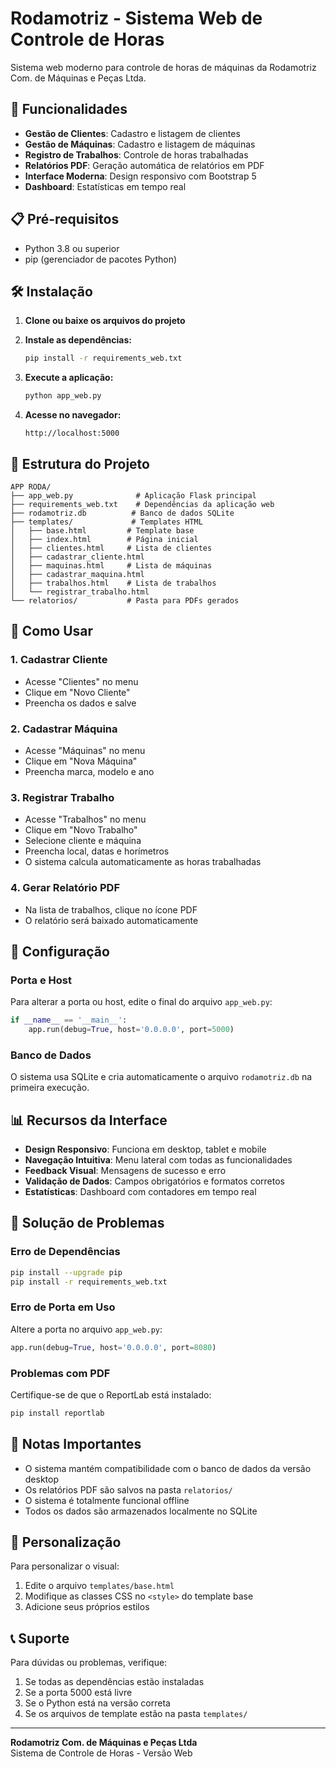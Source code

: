 # Rodamotriz - Sistema Web de Controle de Horas

Sistema web moderno para controle de horas de máquinas da Rodamotriz Com. de Máquinas e Peças Ltda.

## 🚀 Funcionalidades

- **Gestão de Clientes**: Cadastro e listagem de clientes
- **Gestão de Máquinas**: Cadastro e listagem de máquinas
- **Registro de Trabalhos**: Controle de horas trabalhadas
- **Relatórios PDF**: Geração automática de relatórios em PDF
- **Interface Moderna**: Design responsivo com Bootstrap 5
- **Dashboard**: Estatísticas em tempo real

## 📋 Pré-requisitos

- Python 3.8 ou superior
- pip (gerenciador de pacotes Python)

## 🛠️ Instalação

1. **Clone ou baixe os arquivos do projeto**

2. **Instale as dependências:**
   ```bash
   pip install -r requirements_web.txt
   ```

3. **Execute a aplicação:**
   ```bash
   python app_web.py
   ```

4. **Acesse no navegador:**
   ```
   http://localhost:5000
   ```

## 📁 Estrutura do Projeto

```
APP RODA/
├── app_web.py              # Aplicação Flask principal
├── requirements_web.txt    # Dependências da aplicação web
├── rodamotriz.db          # Banco de dados SQLite
├── templates/             # Templates HTML
│   ├── base.html         # Template base
│   ├── index.html        # Página inicial
│   ├── clientes.html     # Lista de clientes
│   ├── cadastrar_cliente.html
│   ├── maquinas.html     # Lista de máquinas
│   ├── cadastrar_maquina.html
│   ├── trabalhos.html    # Lista de trabalhos
│   └── registrar_trabalho.html
└── relatorios/           # Pasta para PDFs gerados
```

## 🎯 Como Usar

### 1. Cadastrar Cliente
- Acesse "Clientes" no menu
- Clique em "Novo Cliente"
- Preencha os dados e salve

### 2. Cadastrar Máquina
- Acesse "Máquinas" no menu
- Clique em "Nova Máquina"
- Preencha marca, modelo e ano

### 3. Registrar Trabalho
- Acesse "Trabalhos" no menu
- Clique em "Novo Trabalho"
- Selecione cliente e máquina
- Preencha local, datas e horímetros
- O sistema calcula automaticamente as horas trabalhadas

### 4. Gerar Relatório PDF
- Na lista de trabalhos, clique no ícone PDF
- O relatório será baixado automaticamente

## 🔧 Configuração

### Porta e Host
Para alterar a porta ou host, edite o final do arquivo `app_web.py`:

```python
if __name__ == '__main__':
    app.run(debug=True, host='0.0.0.0', port=5000)
```

### Banco de Dados
O sistema usa SQLite e cria automaticamente o arquivo `rodamotriz.db` na primeira execução.

## 📊 Recursos da Interface

- **Design Responsivo**: Funciona em desktop, tablet e mobile
- **Navegação Intuitiva**: Menu lateral com todas as funcionalidades
- **Feedback Visual**: Mensagens de sucesso e erro
- **Validação de Dados**: Campos obrigatórios e formatos corretos
- **Estatísticas**: Dashboard com contadores em tempo real

## 🚨 Solução de Problemas

### Erro de Dependências
```bash
pip install --upgrade pip
pip install -r requirements_web.txt
```

### Erro de Porta em Uso
Altere a porta no arquivo `app_web.py`:
```python
app.run(debug=True, host='0.0.0.0', port=8080)
```

### Problemas com PDF
Certifique-se de que o ReportLab está instalado:
```bash
pip install reportlab
```

## 📝 Notas Importantes

- O sistema mantém compatibilidade com o banco de dados da versão desktop
- Os relatórios PDF são salvos na pasta `relatorios/`
- O sistema é totalmente funcional offline
- Todos os dados são armazenados localmente no SQLite

## 🎨 Personalização

Para personalizar o visual:
1. Edite o arquivo `templates/base.html`
2. Modifique as classes CSS no `<style>` do template base
3. Adicione seus próprios estilos

## 📞 Suporte

Para dúvidas ou problemas, verifique:
1. Se todas as dependências estão instaladas
2. Se a porta 5000 está livre
3. Se o Python está na versão correta
4. Se os arquivos de template estão na pasta `templates/`

---

**Rodamotriz Com. de Máquinas e Peças Ltda**  
Sistema de Controle de Horas - Versão Web

